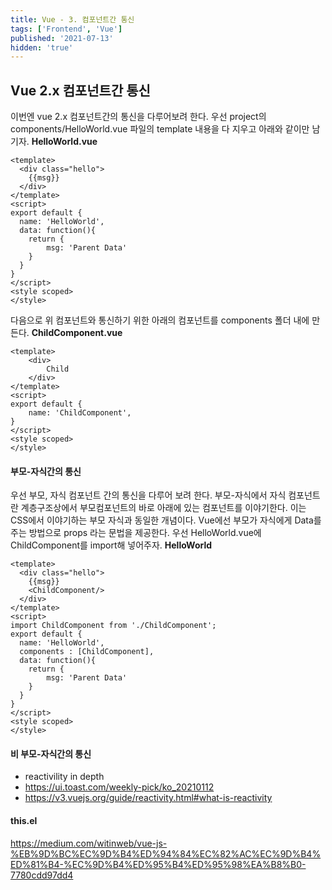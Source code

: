 ```yaml
---
title: Vue - 3. 컴포넌트간 통신
tags: ['Frontend', 'Vue']
published: '2021-07-13'
hidden: 'true'
---
```

## Vue 2.x 컴포넌트간 통신
이번엔 vue 2.x 컴포넌트간의 통신을 다루어보려 한다. 우선 project의 components/HelloWorld.vue 파일의 template 내용을 다 지우고 아래와 같이만 남기자.
**HelloWorld.vue**
```vue
<template>
  <div class="hello">
    {{msg}}
  </div>
</template>
<script>
export default {
  name: 'HelloWorld',
  data: function(){
    return {
        msg: 'Parent Data'
    }
  }
}
</script>
<style scoped>
</style>
```
다음으로 위 컴포넌트와 통신하기 위한 아래의 컴포넌트를 components 폴더 내에 만든다.
**ChildComponent.vue**
```vue
<template>
    <div>
        Child
    </div>
</template>
<script>
export default {
    name: 'ChildComponent',
}
</script>
<style scoped>
</style>
```

#### 부모-자식간의 통신
우선 부모, 자식 컴포넌트 간의 통신을 다루어 보려 한다. 부모-자식에서 자식 컴포넌트란 계층구조상에서 부모컴포넌트의 바로 아래에 있는 컴포넌트를 이야기한다. 이는 CSS에서 이야기하는 부모 자식과 동일한 개념이다. Vue에선 부모가 자식에게 Data를 주는 방법으로 props 라는 문법을 제공한다. 우선 HelloWorld.vue에 ChildComponent를 import해 넣어주자.
**HelloWorld**
```vue
<template>
  <div class="hello">
    {{msg}}
    <ChildComponent/>
  </div>
</template>
<script>
import ChildComponent from './ChildComponent';
export default {
  name: 'HelloWorld',
  components : [ChildComponent],
  data: function(){
    return {
        msg: 'Parent Data'
    }
  }
}
</script>
<style scoped>
</style>
```

#### 비 부모-자식간의 통신

+ reactivility in depth
+ https://ui.toast.com/weekly-pick/ko_20210112
+ https://v3.vuejs.org/guide/reactivity.html#what-is-reactivity


#### this.el
https://medium.com/witinweb/vue-js-%EB%9D%BC%EC%9D%B4%ED%94%84%EC%82%AC%EC%9D%B4%ED%81%B4-%EC%9D%B4%ED%95%B4%ED%95%98%EA%B8%B0-7780cdd97dd4